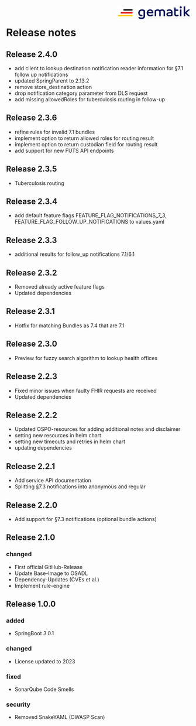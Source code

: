 <img align="right" width="200" height="37" src="media/Gematik_Logo_Flag.png"/> <br/> 
 
# Release notes

## Release 2.4.0
- add client to lookup destination notification reader information for §7.1 follow up notifications
- updated SpringParent to 2.13.2
- remove store_destination action
- drop notification category parameter from DLS request
- add missing allowedRoles for tuberculosis routing in follow-up

## Release 2.3.6
- refine rules for invalid 7.1 bundles
- implement option to return allowed roles for routing result
- implement option to return custodian field for routing result
- add support for new FUTS API endpoints

## Release 2.3.5
- Tuberculosis routing

## Release 2.3.4
- add default feature flags FEATURE_FLAG_NOTIFICATIONS_7_3, FEATURE_FLAG_FOLLOW_UP_NOTIFICATIONS to values.yaml

## Release 2.3.3
- additional results for follow_up notifications 7.1/6.1

## Release 2.3.2
- Removed already active feature flags
- Updated dependencies

## Release 2.3.1
- Hotfix for matching Bundles as 7.4 that are 7.1

## Release 2.3.0
- Preview for fuzzy search algorithm to lookup health offices

## Release 2.2.3
- Fixed minor issues when faulty FHIR requests are received
- Updated dependencies

## Release 2.2.2
- Updated OSPO-resources for adding additional notes and disclaimer
- setting new resources in helm chart
- setting new timeouts and retries in helm chart
- updating dependencies

## Release 2.2.1
- Add service API documentation 
- Splitting §7.3 notifications into anonymous and regular

## Release 2.2.0
- Add support for §7.3 notifications (optional bundle actions)

## Release 2.1.0
### changed
- First official GitHub-Release
- Update Base-Image to OSADL
- Dependency-Updates (CVEs et al.)
- Implement rule-engine

## Release 1.0.0
### added
- SpringBoot 3.0.1

### changed
- License updated to 2023

### fixed
- SonarQube Code Smells

### security
- Removed SnakeYAML (OWASP Scan)
